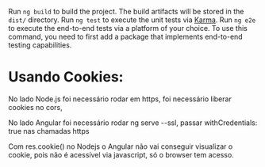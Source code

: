 Run `ng build` to build the project. The build artifacts will be stored in the `dist/` directory.
Run `ng test` to execute the unit tests via [Karma](https://karma-runner.github.io).
Run `ng e2e` to execute the end-to-end tests via a platform of your choice. To use this command, you need to first add a package that implements end-to-end testing capabilities.


# Usando Cookies:
No lado Node.js foi necessário rodar em https, foi necessário liberar cookies no cors, 

No lado Angular foi necessário rodar ng serve --ssl, passar withCredentials: true nas chamadas https

Com res.cookie() no Nodejs o Angular não vai conseguir visualizar o cookie, pois não é acessível via javascript, só o browser tem acesso.

